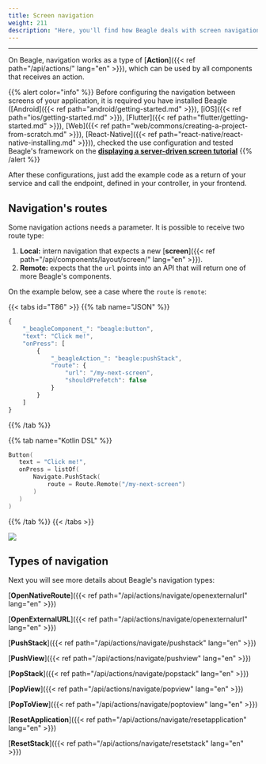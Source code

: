 ```yaml
---
title: Screen navigation
weight: 211
description: "Here, you'll find how Beagle deals with screen navigation."
---
```


---

On Beagle, navigation works as a type of [**Action**]({{< ref path="/api/actions/" lang="en" >}}), which can be used by all components that receives an action.

{{% alert color="info" %}}
Before configuring the navigation between screens of your application, it is required you have installed Beagle ([Android]({{< ref path="android/getting-started.md" >}}), [iOS]({{< ref path="ios/getting-started.md" >}}), [Flutter]({{< ref path="flutter/getting-started.md" >}}), [Web]({{< ref path="web/commons/creating-a-project-from-scratch.md" >}}), [React-Native]({{< ref path="react-native/react-native-installing.md" >}})), checked the use configuration and tested Beagle's framework on the [**displaying a server-driven screen tutorial**](#no-such-page)
{{% /alert %}}

After these configurations, just add the example code as a return of your service and call the endpoint, defined in your controller, in your frontend.

## Navigation's routes

Some navigation actions needs a parameter. It is possible to receive two route type:

1. **Local:** intern navigation that expects a new [**screen**]({{< ref path="/api/components/layout/screen/" lang="en" >}}).
2. **Remote:** expects that the `url` points into an API that will return one of more Beagle's components.

On the example below, see a case where the `route` is `remote`:

{{< tabs id="T86" >}}
{{% tab name="JSON" %}}

```javascript
{
    "_beagleComponent_": "beagle:button",
    "text": "Click me!",
    "onPress": [
        {
            "_beagleAction_": "beagle:pushStack",
            "route": {
                "url": "/my-next-screen",
                "shouldPrefetch": false
            }
        }
    ]
}
```

{{% /tab %}}

{{% tab name="Kotlin DSL" %}}

```kotlin
Button(
   text = "Click me!",
   onPress = listOf(
       Navigate.PushStack(
           route = Route.Remote("/my-next-screen")
       )
   )
)
```

{{% /tab %}}
{{< /tabs >}}

![](/shared/assets%2F-M-Qy7jZbUpzGRP5GbCZ%2F-MB0DuGx28NQeWEgD746%2F-MB0r5wLqOLNjqhX_8g_%2Fnavigate-remote.gif?alt=media&token=0b93b43c-8a51-40e8-b96d-76482546e719)

## Types of navigation

Next you will see more details about Beagle's navigation types:

[**OpenNativeRoute**]({{< ref path="/api/actions/navigate/openexternalurl" lang="en" >}})

[**OpenExternalURL**]({{< ref path="/api/actions/navigate/openexternalurl" lang="en" >}})

[**PushStack**]({{< ref path="/api/actions/navigate/pushstack" lang="en" >}})

[**PushView**]({{< ref path="/api/actions/navigate/pushview" lang="en" >}})

[**PopStack**]({{< ref path="/api/actions/navigate/popstack" lang="en" >}})

[**PopView**]({{< ref path="/api/actions/navigate/popview" lang="en" >}})

[**PopToView**]({{< ref path="/api/actions/navigate/poptoview" lang="en" >}})

[**ResetApplication**]({{< ref path="/api/actions/navigate/resetapplication" lang="en" >}})

[**ResetStack**]({{< ref path="/api/actions/navigate/resetstack" lang="en" >}})
